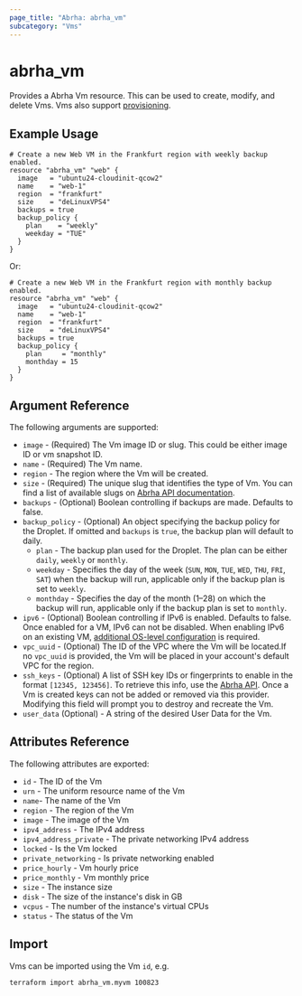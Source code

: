 ```yaml
---
page_title: "Abrha: abrha_vm"
subcategory: "Vms"
---
```


# abrha\_vm

Provides a Abrha Vm resource. This can be used to create,
modify, and delete Vms. Vms also support
[provisioning](https://www.terraform.io/docs/language/resources/provisioners/syntax.html).

## Example Usage

```hcl
# Create a new Web VM in the Frankfurt region with weekly backup enabled.
resource "abrha_vm" "web" {
  image   = "ubuntu24-cloudinit-qcow2"
  name    = "web-1"
  region  = "frankfurt"
  size    = "deLinuxVPS4"
  backups = true
  backup_policy {
    plan    = "weekly"
    weekday = "TUE"
  }
}
```
Or:

```hcl
# Create a new Web VM in the Frankfurt region with monthly backup enabled.
resource "abrha_vm" "web" {
  image   = "ubuntu24-cloudinit-qcow2"
  name    = "web-1"
  region  = "frankfurt"
  size    = "deLinuxVPS4"
  backups = true
  backup_policy {
    plan     = "monthly"
    monthday = 15
  }
}
```

## Argument Reference

The following arguments are supported:

* `image` - (Required) The Vm image ID or slug. This could be either image ID or vm snapshot ID.
* `name` - (Required) The Vm name.
* `region` - The region where the Vm will be created.
* `size` - (Required) The unique slug that identifies the type of Vm. You can find a list of available slugs on [Abrha API documentation](https://docs.parspack.com/reference/api/#tag/Sizes).
* `backups` - (Optional) Boolean controlling if backups are made. Defaults to
   false.
* `backup_policy` - (Optional) An object specifying the backup policy for the Droplet. If omitted and `backups` is `true`, the backup plan will default to daily.
   - `plan` - The backup plan used for the Droplet. The plan can be either `daily`, `weekly` or `monthly`.
  - `weekday` - Specifies the day of the week (`SUN`, `MON`, `TUE`, `WED`, `THU`, `FRI`, `SAT`) when the backup will run, applicable only if the backup plan is set to `weekly`.
  - `monthday` - Specifies the day of the month (1–28) on which the backup will run, applicable only if the backup plan is set to `monthly`.
* `ipv6` - (Optional) Boolean controlling if IPv6 is enabled. Defaults to false.
  Once enabled for a VM, IPv6 can not be disabled. When enabling IPv6 on
  an existing VM, [additional OS-level configuration](https://docs.digitalocean.com/products/networking/ipv6/how-to/enable/#on-existing-droplets)
  is required.
* `vpc_uuid` - (Optional) The ID of the VPC where the Vm will be located.If no `vpc_uuid` is provided, the Vm will be placed in your account's default VPC for the region.
* `ssh_keys` - (Optional) A list of SSH key IDs or fingerprints to enable in
   the format `[12345, 123456]`. To retrieve this info, use the
   [Abrha API](https://docs.parspack.com/reference/api/#tag/SSH-Keys). Once a Vm is created keys can not
   be added or removed via this provider. Modifying this field will prompt you
   to destroy and recreate the Vm.
* `user_data` (Optional) - A string of the desired User Data for the Vm.

## Attributes Reference

The following attributes are exported:

* `id` - The ID of the Vm
* `urn` - The uniform resource name of the Vm
* `name`- The name of the Vm
* `region` - The region of the Vm
* `image` - The image of the Vm
* `ipv4_address` - The IPv4 address
* `ipv4_address_private` - The private networking IPv4 address
* `locked` - Is the Vm locked
* `private_networking` - Is private networking enabled
* `price_hourly` - Vm hourly price
* `price_monthly` - Vm monthly price
* `size` - The instance size
* `disk` - The size of the instance's disk in GB
* `vcpus` - The number of the instance's virtual CPUs
* `status` - The status of the Vm

## Import

Vms can be imported using the Vm `id`, e.g.

```
terraform import abrha_vm.myvm 100823
```
